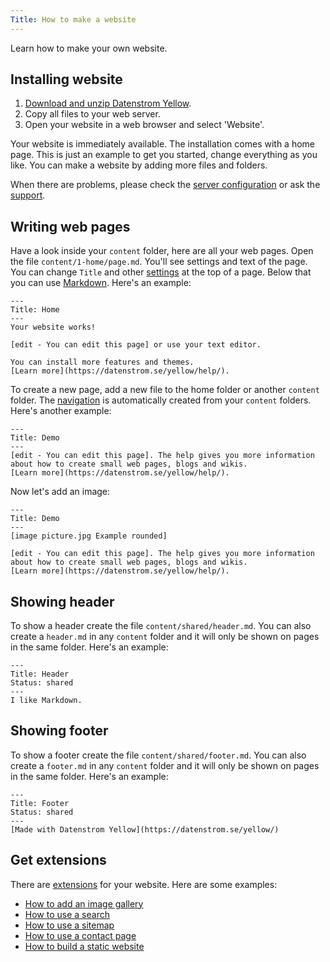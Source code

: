 ```yaml
---
Title: How to make a website
---
```

Learn how to make your own website.

## Installing website

1. [Download and unzip Datenstrom Yellow](https://github.com/datenstrom/yellow/archive/master.zip).
2. Copy all files to your web server.
3. Open your website in a web browser and select 'Website'.

Your website is immediately available. The installation comes with a home page. This is just an example to get you started, change everything as you like. You can make a website by adding more files and folders.

When there are problems, please check the [server configuration](troubleshooting) or ask the [support](/help/).

## Writing web pages

Have a look inside your `content` folder, here are all your web pages. Open the file `content/1-home/page.md`. You'll see settings and text of the page. You can change `Title` and other [settings](markdown-cheat-sheet#settings) at the top of a page. Below that you can use [Markdown](markdown-cheat-sheet). Here's an example:

```
---
Title: Home
---
Your website works! 

[edit - You can edit this page] or use your text editor.

You can install more features and themes.
[Learn more](https://datenstrom.se/yellow/help/).
```

To create a new page, add a new file to the home folder or another `content` folder. The [navigation](adjusting-content) is automatically created from your `content` folders. Here's another example:

```
---
Title: Demo
---
[edit - You can edit this page]. The help gives you more information 
about how to create small web pages, blogs and wikis. 
[Learn more](https://datenstrom.se/yellow/help/).
```

Now let's add an image:

```
---
Title: Demo
---
[image picture.jpg Example rounded]

[edit - You can edit this page]. The help gives you more information 
about how to create small web pages, blogs and wikis. 
[Learn more](https://datenstrom.se/yellow/help/).
```

## Showing header

To show a header create the file `content/shared/header.md`. You can also create a `header.md` in any `content` folder and it will only be shown on pages in the same folder. Here's an example:

```
---
Title: Header
Status: shared
---
I like Markdown.
```

## Showing footer

To show a footer create the file `content/shared/footer.md`. You can also create a `footer.md` in any `content` folder and it will only be shown on pages in the same folder. Here's an example:

```
---
Title: Footer
Status: shared
---
[Made with Datenstrom Yellow](https://datenstrom.se/yellow/)
```

## Get extensions

There are [extensions](https://github.com/datenstrom/yellow-extensions) for your website. Here are some examples:

* [How to add an image gallery](https://github.com/datenstrom/yellow-extensions/tree/master/features/gallery)
* [How to use a search](https://github.com/datenstrom/yellow-extensions/tree/master/features/search)
* [How to use a sitemap](https://github.com/datenstrom/yellow-extensions/tree/master/features/sitemap)
* [How to use a contact page](https://github.com/datenstrom/yellow-extensions/tree/master/features/contact)
* [How to build a static website](https://github.com/datenstrom/yellow-extensions/tree/master/features/command)
